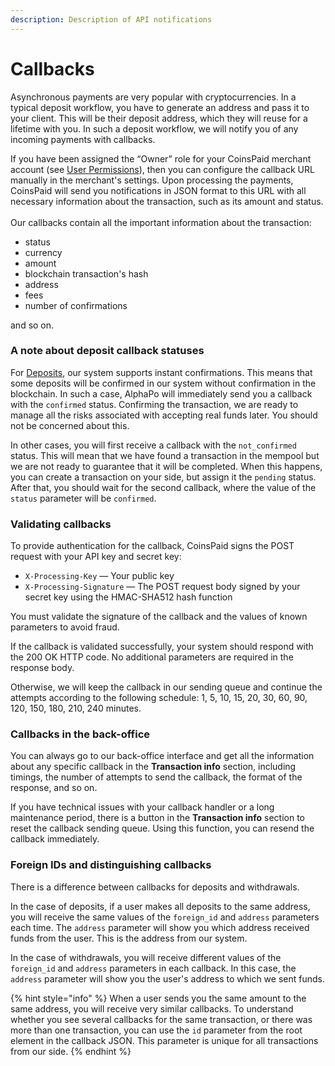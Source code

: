 ```yaml
---
description: Description of API notifications
---
```


# Callbacks

Asynchronous payments are very popular with cryptocurrencies. In a typical deposit workflow, you have to generate an address and pass it to your client. This will be their deposit address, which they will reuse for a lifetime with you. In such a deposit workflow, we will notify you of any incoming payments with callbacks.

If you have been assigned the “Owner” role for your CoinsPaid merchant account (see [User Permissions](../how-to-start/user-permissions.md)), then you can configure the callback URL manually in the merchant's settings. Upon processing the payments, CoinsPaid will send you notifications in JSON format to this URL with all necessary information about the transaction, such as its amount and status.\
\
Our callbacks contain all the important information about the transaction:

* status
* currency
* amount
* blockchain transaction's hash
* address
* fees
* number of confirmations

and so on.

### A note about deposit callback statuses

For [Deposits](deposits.md), our system supports instant confirmations. This means that some deposits will be confirmed in our system without confirmation in the blockchain. In such a case, AlphaPo will immediately send you a callback with the `confirmed` status. Confirming the transaction, we are ready to manage all the risks associated with accepting real funds later. You should not be concerned about this.

In other cases, you will first receive a callback with the `not_confirmed` status. This will mean that we have found a transaction in the mempool but we are not ready to guarantee that it will be completed. When this happens, you can create a transaction on your side, but assign it the `pending` status. After that, you should wait for the second callback, where the value of the `status` parameter will be `confirmed`.

### Validating callbacks

To provide authentication for the callback, CoinsPaid signs the POST request with your API key and secret key:

* `X-Processing-Key` — Your public key
* `X-Processing-Signature` — The POST request body signed by your secret key using the HMAC-SHA512 hash function

You must validate the signature of the callback and the values of known parameters to avoid fraud.

If the callback is validated successfully, your system should respond with the 200 OK HTTP code. No additional parameters are required in the response body.

Otherwise, we will keep the callback in our sending queue and continue the attempts according to the following schedule: 1, 5, 10, 15, 20, 30, 60, 90, 120, 150, 180, 210, 240 minutes.

### Callbacks in the back-office

You can always go to our back-office interface and get all the information about any specific callback in the **Transaction info** section, including timings, the number of attempts to send the callback, the format of the response, and so on.

If you have technical issues with your callback handler or a long maintenance period, there is a button in the **Transaction info** section to reset the callback sending queue. Using this function, you can resend the callback immediately.

### Foreign IDs and distinguishing callbacks

There is a difference between callbacks for deposits and withdrawals.

In the case of deposits, if a user makes all deposits to the same address, you will receive the same values of the `foreign_id` and `address` parameters each time. The `address` parameter will show you which address received funds from the user. This is the address from our system.

In the case of withdrawals, you will receive different values of the `foreign_id` and `address` parameters in each callback. In this case, the `address` parameter will show you the user's address to which we sent funds.

{% hint style="info" %}
When a user sends you the same amount to the same address, you will receive very similar callbacks. To understand whether you see several callbacks for the same transaction, or there was more than one transaction, you can use the `id` parameter from the root element in the callback JSON. This parameter is unique for all transactions from our side.
{% endhint %}
